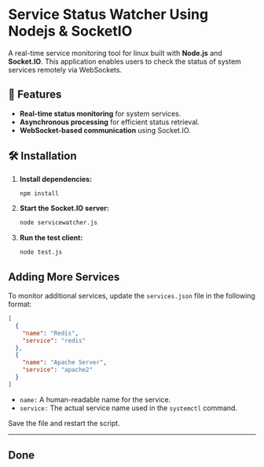 # Service Status Watcher Using Nodejs & SocketIO

A real-time service monitoring tool for linux built with **Node.js** and **Socket.IO**. This application enables users to check the status of system services remotely via WebSockets.

## 🚀 Features

- **Real-time status monitoring** for system services.
- **Asynchronous processing** for efficient status retrieval.
- **WebSocket-based communication** using Socket.IO.

## 🛠️ Installation

1. **Install dependencies:**
   ```sh
   npm install
   ```
2. **Start the Socket.IO server:**
   ```sh
   node servicewatcher.js
   ```
3. **Run the test client:**
   ```sh
   node test.js
   ```

## Adding More Services

To monitor additional services, update the `services.json` file in the following format:

```json
[
  {
    "name": "Redis",
    "service": "redis"
  },
  {
    "name": "Apache Server",
    "service": "apache2"
  }
]
```

- `name:` A human-readable name for the service.
- `service:` The actual service name used in the `systemctl` command.

Save the file and restart the script.

---

## Done
